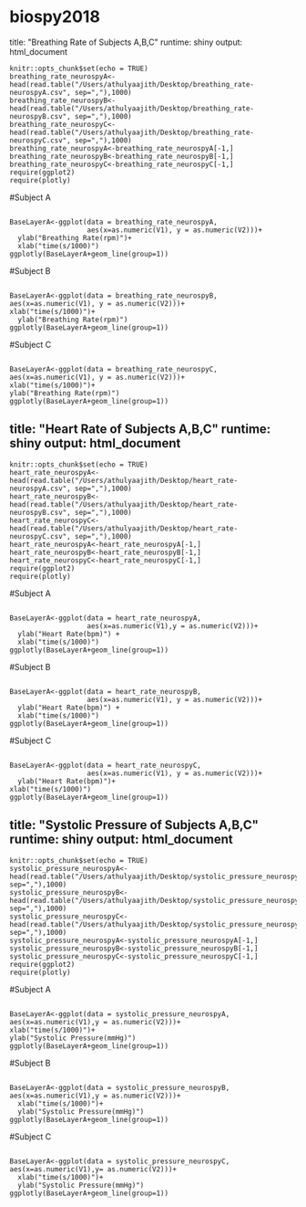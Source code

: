# biospy2018
title: "Breathing Rate of Subjects A,B,C"
runtime: shiny
output: html_document
```{r setup, include=FALSE}
knitr::opts_chunk$set(echo = TRUE)
breathing_rate_neurospyA<-head(read.table("/Users/athulyaajith/Desktop/breathing_rate-neurospyA.csv", sep=","),1000)
breathing_rate_neurospyB<-head(read.table("/Users/athulyaajith/Desktop/breathing_rate-neurospyB.csv", sep=","),1000)
breathing_rate_neurospyC<-head(read.table("/Users/athulyaajith/Desktop/breathing_rate-neurospyC.csv", sep=","),1000)
breathing_rate_neurospyA<-breathing_rate_neurospyA[-1,]
breathing_rate_neurospyB<-breathing_rate_neurospyB[-1,]
breathing_rate_neurospyC<-breathing_rate_neurospyC[-1,]
require(ggplot2)
require(plotly)
```

#Subject A
```{r, echo=FALSE, include = TRUE}

BaseLayerA<-ggplot(data = breathing_rate_neurospyA, 
                   aes(x=as.numeric(V1), y = as.numeric(V2)))+
  ylab("Breathing Rate(rpm)")+
  xlab("time(s/1000)")
ggplotly(BaseLayerA+geom_line(group=1))

```

#Subject B
```{r, echo=FALSE}

BaseLayerA<-ggplot(data = breathing_rate_neurospyB, aes(x=as.numeric(V1), y = as.numeric(V2)))+
xlab("time(s/1000)")+
  ylab("Breathing Rate(rpm)")
ggplotly(BaseLayerA+geom_line(group=1))

```


#Subject C
```{r, echo=FALSE}

BaseLayerA<-ggplot(data = breathing_rate_neurospyC, aes(x=as.numeric(V1), y = as.numeric(V2)))+
xlab("time(s/1000)")+
ylab("Breathing Rate(rpm)")
ggplotly(BaseLayerA+geom_line(group=1))

```
title: "Heart Rate of Subjects A,B,C"
runtime: shiny
output: html_document
---

```{r setup, include=FALSE}
knitr::opts_chunk$set(echo = TRUE)
heart_rate_neurospyA<-head(read.table("/Users/athulyaajith/Desktop/heart_rate-neurospyA.csv", sep=","),1000)
heart_rate_neurospyB<-head(read.table("/Users/athulyaajith/Desktop/heart_rate-neurospyB.csv", sep=","),1000)
heart_rate_neurospyC<-head(read.table("/Users/athulyaajith/Desktop/heart_rate-neurospyC.csv", sep=","),1000)
heart_rate_neurospyA<-heart_rate_neurospyA[-1,]
heart_rate_neurospyB<-heart_rate_neurospyB[-1,]
heart_rate_neurospyC<-heart_rate_neurospyC[-1,]
require(ggplot2)
require(plotly)
```
#Subject A
```{r echo=FALSE, include=TRUE}

BaseLayerA<-ggplot(data = heart_rate_neurospyA, 
                   aes(x=as.numeric(V1),y = as.numeric(V2)))+
  ylab("Heart Rate(bpm)") +
  xlab("time(s/1000)")
ggplotly(BaseLayerA+geom_line(group=1))

```
#Subject B

```{r echo=FALSE}

BaseLayerA<-ggplot(data = heart_rate_neurospyB, 
                   aes(x=as.numeric(V1), y = as.numeric(V2)))+
  ylab("Heart Rate(bpm)") +
  xlab("time(s/1000)")
ggplotly(BaseLayerA+geom_line(group=1))

```
#Subject C

```{r echo=FALSE}

BaseLayerA<-ggplot(data = heart_rate_neurospyC, 
                   aes(x=as.numeric(V1), y = as.numeric(V2)))+
  ylab("Heart Rate(bpm)")+
xlab("time(s/1000)")
ggplotly(BaseLayerA+geom_line(group=1))

```
title: "Systolic Pressure of Subjects A,B,C"
runtime: shiny
output: html_document
---

```{r setup, include=FALSE}
knitr::opts_chunk$set(echo = TRUE)
systolic_pressure_neurospyA<-head(read.table("/Users/athulyaajith/Desktop/systolic_pressure_neurospyA.csv", sep=","),1000)
systolic_pressure_neurospyB<-head(read.table("/Users/athulyaajith/Desktop/systolic_pressure_neurospyB.csv", sep=","),1000)
systolic_pressure_neurospyC<-head(read.table("/Users/athulyaajith/Desktop/systolic_pressure_neurospyC.csv", sep=","),1000)
systolic_pressure_neurospyA<-systolic_pressure_neurospyA[-1,]
systolic_pressure_neurospyB<-systolic_pressure_neurospyB[-1,]
systolic_pressure_neurospyC<-systolic_pressure_neurospyC[-1,]
require(ggplot2)
require(plotly)
```
#Subject A
```{r echo=FALSE, include=TRUE}

BaseLayerA<-ggplot(data = systolic_pressure_neurospyA, aes(x=as.numeric(V1),y = as.numeric(V2)))+
xlab("time(s/1000)")+
ylab("Systolic Pressure(mmHg)")
ggplotly(BaseLayerA+geom_line(group=1))
```
#Subject B
```{r echo=FALSE}

BaseLayerA<-ggplot(data = systolic_pressure_neurospyB, aes(x=as.numeric(V1),y = as.numeric(V2)))+
  xlab("time(s/1000)")+
  ylab("Systolic Pressure(mmHg)")
ggplotly(BaseLayerA+geom_line(group=1))
```
#Subject C
```{r echo=FALSE}

BaseLayerA<-ggplot(data = systolic_pressure_neurospyC, aes(x=as.numeric(V1),y= as.numeric(V2)))+
  xlab("time(s/1000)")+
  ylab("Systolic Pressure(mmHg)")
ggplotly(BaseLayerA+geom_line(group=1))

```
